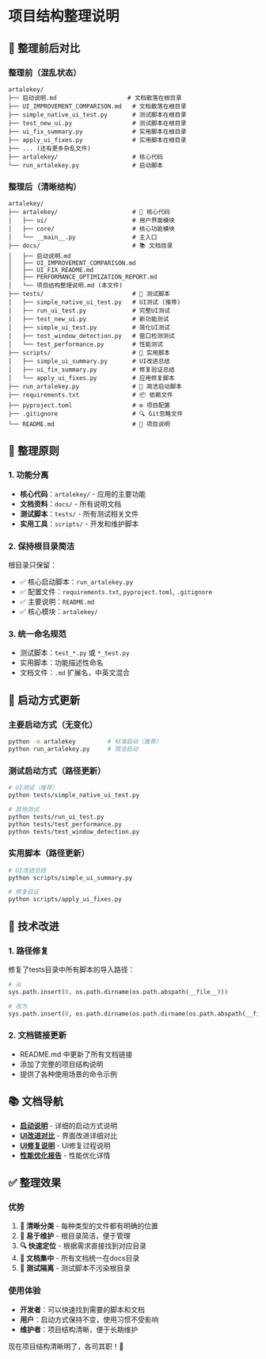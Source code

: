 # 项目结构整理说明

## 📁 整理前后对比

### 整理前（混乱状态）
```
artalekey/
├── 启动说明.md                    # 文档散落在根目录
├── UI_IMPROVEMENT_COMPARISON.md   # 文档散落在根目录
├── simple_native_ui_test.py       # 测试脚本在根目录
├── test_new_ui.py                 # 测试脚本在根目录  
├── ui_fix_summary.py              # 实用脚本在根目录
├── apply_ui_fixes.py              # 实用脚本在根目录
├── ... (还有更多杂乱文件)
├── artalekey/                     # 核心代码
└── run_artalekey.py               # 启动脚本
```

### 整理后（清晰结构）
```
artalekey/
├── artalekey/                     # 🎯 核心代码
│   ├── ui/                        # 用户界面模块
│   ├── core/                      # 核心功能模块
│   └── __main__.py                # 主入口
├── docs/                          # 📚 文档目录
│   ├── 启动说明.md
│   ├── UI_IMPROVEMENT_COMPARISON.md
│   ├── UI_FIX_README.md
│   ├── PERFORMANCE_OPTIMIZATION_REPORT.md
│   └── 项目结构整理说明.md (本文件)
├── tests/                         # 🧪 测试脚本
│   ├── simple_native_ui_test.py   # UI测试 (推荐)
│   ├── run_ui_test.py             # 完整UI测试
│   ├── test_new_ui.py             # 新功能测试
│   ├── simple_ui_test.py          # 简化UI测试
│   ├── test_window_detection.py   # 窗口检测测试
│   └── test_performance.py        # 性能测试
├── scripts/                       # 🔧 实用脚本
│   ├── simple_ui_summary.py       # UI改进总结
│   ├── ui_fix_summary.py          # 修复验证总结
│   └── apply_ui_fixes.py          # 应用修复脚本
├── run_artalekey.py               # 🚀 简洁启动脚本
├── requirements.txt               # 📦 依赖文件
├── pyproject.toml                 # ⚙️ 项目配置
├── .gitignore                     # 🔍 Git忽略文件
└── README.md                      # 📖 项目说明
```

## 🎯 整理原则

### 1. **功能分离**
- **核心代码**：`artalekey/` - 应用的主要功能
- **文档资料**：`docs/` - 所有说明文档
- **测试脚本**：`tests/` - 所有测试相关文件
- **实用工具**：`scripts/` - 开发和维护脚本

### 2. **保持根目录简洁**
根目录只保留：
- ✅ 核心启动脚本：`run_artalekey.py`
- ✅ 配置文件：`requirements.txt`, `pyproject.toml`, `.gitignore`
- ✅ 主要说明：`README.md`
- ✅ 核心模块：`artalekey/`

### 3. **统一命名规范**
- 测试脚本：`test_*.py` 或 `*_test.py`
- 实用脚本：功能描述性命名
- 文档文件：`.md` 扩展名，中英文混合

## 🚀 启动方式更新

### 主要启动方式（无变化）
```bash
python -m artalekey         # 标准启动（推荐）
python run_artalekey.py     # 简洁启动
```

### 测试启动方式（路径更新）
```bash
# UI测试（推荐）
python tests/simple_native_ui_test.py

# 其他测试
python tests/run_ui_test.py
python tests/test_performance.py
python tests/test_window_detection.py
```

### 实用脚本（路径更新）
```bash
# UI改进总结
python scripts/simple_ui_summary.py

# 修复验证
python scripts/apply_ui_fixes.py
```

## 🔧 技术改进

### 1. **路径修复**
修复了tests目录中所有脚本的导入路径：
```python
# 从
sys.path.insert(0, os.path.dirname(os.path.abspath(__file__)))

# 改为
sys.path.insert(0, os.path.dirname(os.path.dirname(os.path.abspath(__file__))))
```

### 2. **文档链接更新**
- README.md 中更新了所有文档链接
- 添加了完整的项目结构说明
- 提供了各种使用场景的命令示例

## 📚 文档导航

- **[启动说明](启动说明.md)** - 详细的启动方式说明
- **[UI改进对比](UI_IMPROVEMENT_COMPARISON.md)** - 界面改进详细对比
- **[UI修复说明](UI_FIX_README.md)** - UI修复过程说明
- **[性能优化报告](PERFORMANCE_OPTIMIZATION_REPORT.md)** - 性能优化详情

## ✅ 整理效果

### 优势
1. **🎯 清晰分类** - 每种类型的文件都有明确的位置
2. **📁 易于维护** - 根目录简洁，便于管理
3. **🔍 快速定位** - 根据需求直接找到对应目录
4. **📝 文档集中** - 所有文档统一在docs目录
5. **🧪 测试隔离** - 测试脚本不污染根目录

### 使用体验
- **开发者**：可以快速找到需要的脚本和文档
- **用户**：启动方式保持不变，使用习惯不受影响
- **维护者**：项目结构清晰，便于长期维护

现在项目结构清晰明了，各司其职！🎉 